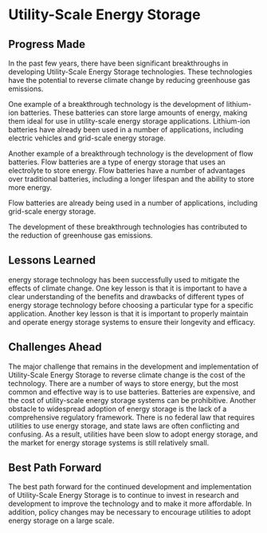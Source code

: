 # Utility-Scale Energy Storage

## Progress Made

In the past few years, there have been significant breakthroughs in developing Utility-Scale Energy Storage technologies. These technologies have the potential to reverse climate change by reducing greenhouse gas emissions.

One example of a breakthrough technology is the development of lithium-ion batteries. These batteries can store large amounts of energy, making them ideal for use in utility-scale energy storage applications. Lithium-ion batteries have already been used in a number of applications, including electric vehicles and grid-scale energy storage.

Another example of a breakthrough technology is the development of flow batteries. Flow batteries are a type of energy storage that uses an electrolyte to store energy. Flow batteries have a number of advantages over traditional batteries, including a longer lifespan and the ability to store more energy.

Flow batteries are already being used in a number of applications, including grid-scale energy storage.

The development of these breakthrough technologies has contributed to the reduction of greenhouse gas emissions.

## Lessons Learned

energy storage technology has been successfully used to mitigate the effects of climate change. One key lesson is that it is important to have a clear understanding of the benefits and drawbacks of different types of energy storage technology before choosing a particular type for a specific application. Another key lesson is that it is important to properly maintain and operate energy storage systems to ensure their longevity and efficacy.

## Challenges Ahead

The major challenge that remains in the development and implementation of Utility-Scale Energy Storage to reverse climate change is the cost of the technology. There are a number of ways to store energy, but the most common and effective way is to use batteries. Batteries are expensive, and the cost of utility-scale energy storage systems can be prohibitive. Another obstacle to widespread adoption of energy storage is the lack of a comprehensive regulatory framework. There is no federal law that requires utilities to use energy storage, and state laws are often conflicting and confusing. As a result, utilities have been slow to adopt energy storage, and the market for energy storage systems is still relatively small.

## Best Path Forward

The best path forward for the continued development and implementation of Utility-Scale Energy Storage is to continue to invest in research and development to improve the technology and to make it more affordable. In addition, policy changes may be necessary to encourage utilities to adopt energy storage on a large scale.
